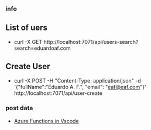 ### info

## List of uers
- curl -X GET  http://localhost:7071/api/users-search?search=eduardoaf.com

## Create User
- curl -X POST -H "Content-Type: application/json" -d '{"fullName":"Eduardo A. F.", "email": "eaf@eaf.com"}' http://localhost:7071/api/user-create

### post data
- [Azure Functions in Vscode](https://www.youtube.com/watch?v=mZ6N3gC4KpI&list=PL9Bm8IOGYHA3YmrVUiCKmbg_Nw-Qf26wE&index=2)